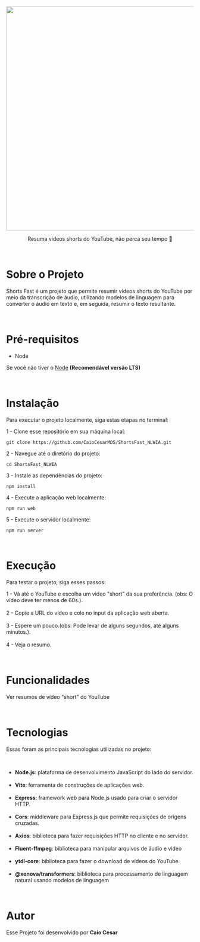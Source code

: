 <br>
<p align="center">
  
  <img src="https://github.com/CaioCesarMDS/ShortsFast_NLWIA/assets/144278631/959dba97-e99b-49ca-9068-e10dae2605f4" width="600">
</p>

<p align="center">
  Resuma videos shorts do YouTube, não perca seu tempo 🚀
</p>

<br>
<h1>Sobre o Projeto</h1>

<p>Shorts Fast é um projeto que permite resumir vídeos shorts do YouTube por meio da transcrição de áudio,
utilizando modelos de linguagem para converter o áudio em texto e, em seguida, resumir o texto resultante.</p>
<br>

<h1>Pré-requisitos</h1>
<ul>
    <li>Node</li>
</ul> 
<p>
  
Se você não tiver o [Node](https://nodejs.org/en) <strong>(Recomendável versão LTS)</strong>
</p>


<br>

<h1>Instalação</h1>
<p>Para executar o projeto localmente, siga estas etapas no terminal:</p>

1 - Clone esse repositório em sua máquina local:

```
git clone https://github.com/CaioCesarMDS/ShortsFast_NLWIA.git
```

2 - Navegue até o diretório do projeto:

```
cd ShortsFast_NLWIA
```

3 - Instale as dependências do projeto:

```
npm install
```

4 - Execute a aplicação web localmente:

```
npm run web
```

5 - Execute o servidor localmente:

```
npm run server
```

<br>

<h1>Execução</h1>
<p>Para testar o projeto, siga esses passos:</p>

1 - Vá até o YouTube e escolha um video "short" da sua preferência. (obs: O vídeo deve ter menos de 60s.).
<br>
<br>
2 - Copie a URL do vídeo e cole no input da aplicação web aberta.
<br>
<br>
3 - Espere um pouco.(obs: Pode levar de alguns segundos, até alguns minutos.).
<br>
<br>
4 - Veja o resumo.

<br>

<h1>Funcionalidades</h1>
<p>Ver resumos de vídeo "short" do YouTube</p>

<br>

<h1>Tecnologias</h1>
<p>Essas foram as principais tecnologias utilizadas no projeto:</p>

 <br>

<ul>
    <li><strong>Node.js</strong>: plataforma de desenvolvimento JavaScript do lado do servidor.</li>
    <br>
    <li><strong>Vite</strong>: ferramenta de construções de aplicações web.</li>
    <br>
    <li><strong>Express</strong>: framework web para Node.js usado para criar o servidor HTTP.</li>
    <br>
    <li><strong>Cors</strong>: middleware para Express.js que permite requisições de origens cruzadas.</li>
    <br>
    <li><strong>Axios</strong>: biblioteca para fazer requisições HTTP no cliente e no servidor.</li>
    <br>
    <li><strong>Fluent-ffmpeg</strong>: biblioteca para manipular arquivos de áudio e vídeo</li>
    <br>
    <li><strong>ytdl-core</strong>: biblioteca para fazer o download de vídeos do YouTube.</li>
    <br>
    <li><strong>@xenova/transformers</strong>: biblioteca para processamento de linguagem natural usando modelos de linguagem</li>
</ul>

<br>

<h1>Autor</h1>
<p>Esse Projeto foi desenvolvido por <strong>Caio Cesar</strong></p>
<br>

